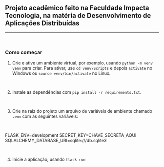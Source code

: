 ## Projeto acadêmico feito na Faculdade Impacta Tecnologia, na matéria de Desenvolvimento de Aplicações Distribuídas

---

<br />

### Como começar

1. Crie e ative um ambiente virtual, por exemplo, usando `python -m venv venv` para criar. Para ativar, use `cd venv\Scripts` e depois `activate` no Windows ou `source venv/bin/activate` no Linux.

<br />

2. Instale as dependências com `pip install -r requirements.txt`.

<br />

3. Crie na raiz do projeto um arquivo de variáveis de ambiente chamado `.env` com as seguintes variáveis:

<br />

FLASK_ENV=development
SECRET_KEY=CHAVE_SECRETA_AQUI
SQLALCHEMY_DATABASE_URI=sqlite:///db.sqlite3

<br />

4. Inicie a aplicação, usando `flask run`
